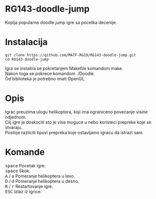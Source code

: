 # RG143-doodle-jump
Kopija popularne doodle jump igre sa pocetka decenije.

# Instalacija

```shell
git clone https://github.com/MATF-RG19/RG143-doodle-jump.git
cd RG143-doodle-jump
```

Igra se instalira se pokretanjem Makefile komandom make.<br>
Nakon toga se pokrece komandom ./Doodle.<br>
Od biblioteka je potrebno imati OpenGL.<br>

# Opis
Igrac preuzima ulogu helikoptera, koji ima ograniceno povecanje visine odjednom.<br>
Cilj igre je doskociti sto je vise moguce u nebo koristeci prepreke koje se stvaraju.<br>
Postoje razliciti tipovi prepreka koje ostavljamo igracu da istrazi sam.<br>

# Komande
<kbd>space</kbd> Pocetak igre.<br>
<kbd>space</kbd> Skok.<br>
<kbd>A</kbd> / <kbd>a</kbd> Pomeranje helikoptera u levo.<br>
<kbd>D</kbd> / <kbd>d</kbd> Pomeranje helikoptera u desno.<br>
<kbd>R</kbd> / <kbd>r</kbd> Restartovanje igre.<br>
<kbd>ESC</kbd> Izlaz iz igrice.

